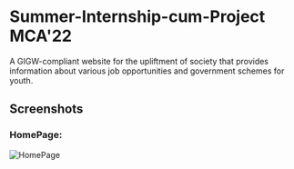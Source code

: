 # Summer-Internship-cum-Project MCA'22

A GIGW-compliant website for the upliftment of society that provides information about various job opportunities and government schemes for youth.

## Screenshots
### HomePage:
![HomePage](https://user-images.githubusercontent.com/42106958/176698228-d8f9885d-36be-4eef-86cf-ac83d7df0263.png)







